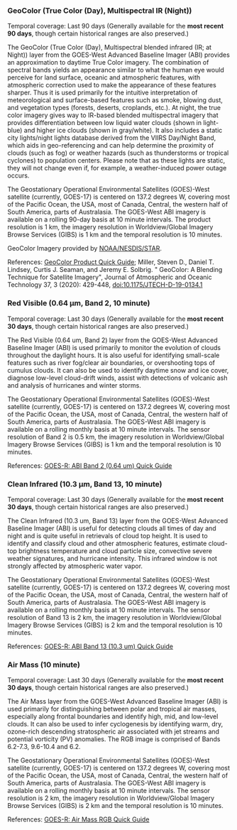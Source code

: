 ### GeoColor (True Color (Day), Multispectral IR (Night))
Temporal coverage: Last 90 days (Generally available for the **most recent 90 days**, though certain historical ranges are also preserved.)

The GeoColor (True Color (Day), Multispectral blended infrared (IR; at Night)) layer from the GOES-West Advanced Baseline Imager (ABI) provides an approximation to daytime True Color imagery. The combination of spectral bands yields an appearance similar to what the human eye would perceive for land surface, oceanic and atmospheric features, with atmospheric correction used to make the appearance of these features sharper. Thus it is used primarily for the intuitive interpretation of meteorological and surface-based features such as smoke, blowing dust, and vegetation types (forests, deserts, croplands, etc.). At night, the true color imagery gives way to IR-based blended multispectral imagery that provides differentiation between low liquid water clouds (shown in light-blue) and higher ice clouds (shown in gray/white). It also includes a static city lights/night lights database derived from the VIIRS Day/Night Band, which aids in geo-referencing and can help determine the proximity of clouds (such as fog) or weather hazards (such as thunderstorms or tropical cyclones) to population centers.  Please note that as these lights are static, they will not change even if, for example, a weather-induced power outage occurs.

The Geostationary Operational Environmental Satellites (GOES)-West satellite (currently, GOES-17) is centered on 137.2 degrees W, covering most of the Pacific Ocean, the USA, most of Canada, Central, the western half of South America, parts of Australasia. The GOES-West ABI imagery is available on a rolling 90-day basis at 10 minute intervals. The product resolution is 1 km, the imagery resolution in Worldview/Global Imagery Browse Services (GIBS) is 1 km and the temporal resolution is 10 minutes.

GeoColor Imagery provided by [NOAA/NESDIS/STAR](https://www.star.nesdis.noaa.gov/goes/).

References: [GeoColor Product Quick Guide](https://www.star.nesdis.noaa.gov/GOES/documents/QuickGuide_CIRA_Geocolor_20171019.pdf); Miller, Steven D., Daniel T. Lindsey, Curtis J. Seaman, and Jeremy E. Solbrig. " GeoColor: A Blending Technique for Satellite Imagery", Journal of Atmospheric and Oceanic Technology 37, 3 (2020): 429-448, [doi:10.1175/JTECH-D-19-0134.1](https://doi.org/10.1175/JTECH-D-19-0134.1)

### Red Visible (0.64 µm, Band 2, 10 minute)
Temporal coverage: Last 30 days (Generally available for the **most recent 30 days**, though certain historical ranges are also preserved.)

The Red Visible (0.64 um, Band 2) layer from the GOES-West Advanced Baseline Imager (ABI) is used primarily to monitor the evolution of clouds throughout the daylight hours. It is also useful for identifying small-scale features such as river fog/clear air boundaries, or overshooting tops of cumulus clouds. It can also be used to identify daytime snow and ice cover, diagnose low-level cloud-drift winds, assist with detections of volcanic ash and analysis of hurricanes and winter storms.

The Geostationary Operational Environmental Satellites (GOES)-West satellite (currently, GOES-17) is centered on 137.2 degrees W, covering most of the Pacific Ocean, the USA, most of Canada, Central, the western half of South America, parts of Australasia. The GOES-West ABI imagery is available on a rolling monthly basis at 10 minute intervals. The sensor resolution of Band 2 is 0.5 km, the imagery resolution in Worldview/Global Imagery Browse Services (GIBS) is 1 km and the temporal resolution is 10 minutes.

References: [GOES-R: ABI Band 2 (0.64 um) Quick Guide](https://www.star.nesdis.noaa.gov/GOES/documents/ABIQuickGuide_Band02.pdf)

### Clean Infrared (10.3 µm, Band 13, 10 minute)
Temporal coverage: Last 30 days (Generally available for the **most recent 30 days**, though certain historical ranges are also preserved.)

The Clean Infrared (10.3 um, Band 13) layer from the GOES-West Advanced Baseline Imager (ABI) is useful for detecting clouds all times of day and night and is quite useful in retrievals of cloud top height. It is used to identify and classify cloud and other atmospheric features, estimate cloud-top brightness temperature and cloud particle size, convective severe weather signatures, and hurricane intensity. This infrared window is not strongly affected by atmospheric water vapor.

The Geostationary Operational Environmental Satellites (GOES)-West satellite (currently, GOES-17) is centered on 137.2 degrees W, covering most of the Pacific Ocean, the USA, most of Canada, Central, the western half of South America, parts of Australasia. The GOES-West ABI imagery is available on a rolling monthly basis at 10 minute intervals. The sensor resolution of Band 13 is 2 km, the imagery resolution in Worldview/Global Imagery Browse Services (GIBS) is 2 km and the temporal resolution is 10 minutes.

References: [GOES-R: ABI Band 13 (10.3 um) Quick Guide](https://www.star.nesdis.noaa.gov/GOES/documents/ABIQuickGuide_Band13.pdf)

### Air Mass (10 minute)
Temporal coverage: Last 30 days (Generally available for the **most recent 30 days**, though certain historical ranges are also preserved.)

The Air Mass layer from the GOES-West Advanced Baseline Imager (ABI) is used primarily for distinguishing between polar and tropical air masses, especially along frontal boundaries and identify high, mid, and low-level clouds. It can also be used to infer cyclogenesis by identifying warm, dry, ozone-rich descending stratospheric air associated with jet streams and potential vorticity (PV) anomalies. The RGB image is comprised of Bands 6.2-7.3, 9.6-10.4 and 6.2.

The Geostationary Operational Environmental Satellites (GOES)-West satellite (currently, GOES-17) is centered on 137.2 degrees W, covering most of the Pacific Ocean, the USA, most of Canada, Central, the western half of South America, parts of Australasia. The GOES-West ABI imagery is available on a rolling monthly basis at 10 minute intervals. The sensor resolution is 2 km, the imagery resolution in Worldview/Global Imagery Browse Services (GIBS) is 2 km and the temporal resolution is 10 minutes.

References: [GOES-R: Air Mass RGB Quick Guide](https://nasasporttraining.files.wordpress.com/2015/12/quickguide_airmassrgb_nasa_sport.pdf)
